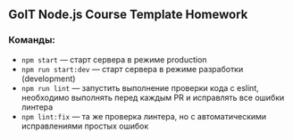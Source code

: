 ## GoIT Node.js Course Template Homework

### Команды:

-   `npm start` &mdash; старт сервера в режиме production
-   `npm run start:dev` &mdash; старт сервера в режиме разработки (development)
-   `npm run lint` &mdash; запустить выполнение проверки кода с eslint, необходимо выполнять перед каждым PR и исправлять все ошибки линтера
-   `npm lint:fix` &mdash; та же проверка линтера, но с автоматическими исправлениями простых ошибок
